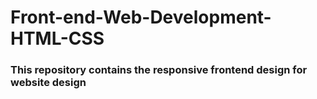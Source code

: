 # Front-end-Web-Development-HTML-CSS

### This repository contains the responsive frontend design for website design


